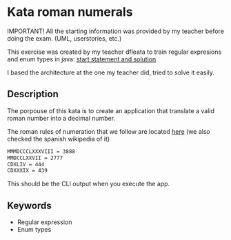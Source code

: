 # Kata roman numerals

IMPORTANT! All the starting information was provided by my teacher before doing the exam. (UML, userstories, etc.)

This exercise was created by my teacher dfleata to train regular expresions and enum types in java: [start statement and solution](https://github.com/dfleta/romans-go-home)

I based the architecture at the one my teacher did, tried to solve it easily.

## Description

The porpouse of this kata is to create an application that translate a valid roman number into a decimal number.

The roman rules of numeration that we follow are located [here](https://en.wikipedia.org/wiki/Roman_numerals) (we also checked the spanish wikipedia of it)

```cmd
MMMDCCCLXXXVIII = 3888
MMDCCLXXVII = 2777
CDXLIV = 444
CDXXXIX = 439
```

This should be the CLI output when you execute the app.

## Keywords

* Regular expression
* Enum types
